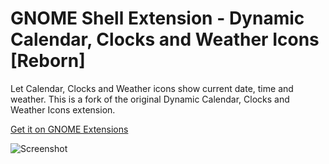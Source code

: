 # GNOME Shell Extension - Dynamic Calendar, Clocks and Weather Icons [Reborn]

Let Calendar, Clocks and Weather icons show current date, time and weather. This is a fork of the original Dynamic Calendar, Clocks and Weather Icons extension.

[Get it on GNOME Extensions][get]

![Screenshot](https://extensions.gnome.org/extension-data/screenshots/screenshot_8640.png)

[get]: https://extensions.gnome.org/extension/8640/dynamic-calendar-clocks-and-weather-icons-reborn/